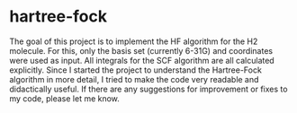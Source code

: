 # hartree-fock
The goal of this project is to implement the HF algorithm for the H2 molecule. 
For this, only the basis set (currently 6-31G) and coordinates were used as input. All integrals for the SCF algorithm are all calculated explicitly.
Since I started the project to understand the Hartree-Fock algorithm in more detail, I tried to make the code very readable and didactically useful.
If there are any suggestions for improvement or fixes to my code, please let me know.

